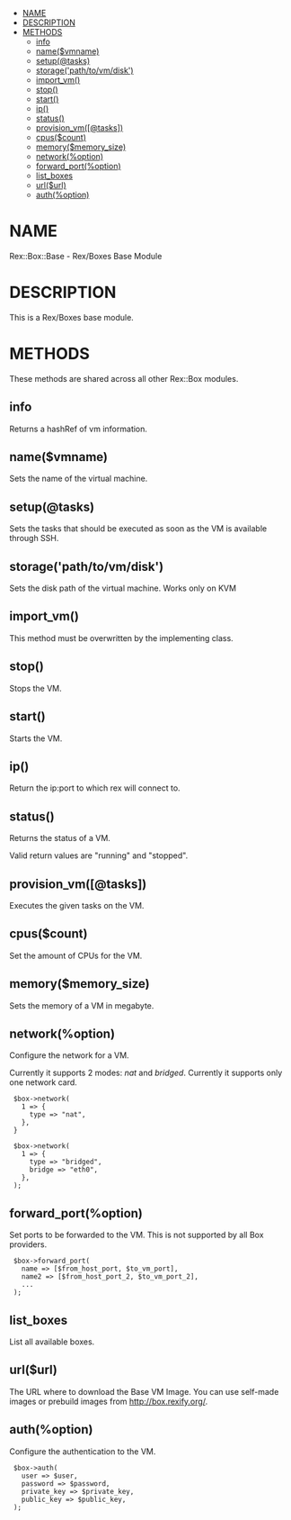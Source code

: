 -   [NAME](#NAME)
-   [DESCRIPTION](#DESCRIPTION)
-   [METHODS](#METHODS)
    -   [info](#info)
    -   [name($vmname)](#name-vmname-)
    -   [setup(@tasks)](#setup-tasks-)
    -   [storage('path/to/vm/disk')](#storage-path-to-vm-disk-)
    -   [import\_vm()](#import_vm-)
    -   [stop()](#stop-)
    -   [start()](#start-)
    -   [ip()](#ip-)
    -   [status()](#status-)
    -   [provision\_vm(\[@tasks\])](#provision_vm-tasks-)
    -   [cpus($count)](#cpus-count-)
    -   [memory($memory\_size)](#memory-memory_size-)
    -   [network(%option)](#network-option-)
    -   [forward\_port(%option)](#forward_port-option-)
    -   [list\_boxes](#list_boxes)
    -   [url($url)](#url-url-)
    -   [auth(%option)](#auth-option-)

# NAME

Rex::Box::Base - Rex/Boxes Base Module

# DESCRIPTION

This is a Rex/Boxes base module.

# METHODS

These methods are shared across all other Rex::Box modules.

## info

Returns a hashRef of vm information.

## name($vmname)

Sets the name of the virtual machine.

## setup(@tasks)

Sets the tasks that should be executed as soon as the VM is available through SSH.

## storage('path/to/vm/disk')

Sets the disk path of the virtual machine. Works only on KVM

## import\_vm()

This method must be overwritten by the implementing class.

## stop()

Stops the VM.

## start()

Starts the VM.

## ip()

Return the ip:port to which rex will connect to.

## status()

Returns the status of a VM.

Valid return values are "running" and "stopped".

## provision\_vm(\[@tasks\])

Executes the given tasks on the VM.

## cpus($count)

Set the amount of CPUs for the VM.

## memory($memory\_size)

Sets the memory of a VM in megabyte.

## network(%option)

Configure the network for a VM.

Currently it supports 2 modes: *nat* and *bridged*. Currently it supports only one network card.

     $box->network(
       1 => {
         type => "nat",
       },
     }
     
     $box->network(
       1 => {
         type => "bridged",
         bridge => "eth0",
       },
     );

## forward\_port(%option)

Set ports to be forwarded to the VM. This is not supported by all Box providers.

     $box->forward_port(
       name => [$from_host_port, $to_vm_port],
       name2 => [$from_host_port_2, $to_vm_port_2],
       ...
     );

## list\_boxes

List all available boxes.

## url($url)

The URL where to download the Base VM Image. You can use self-made images or prebuild images from http://box.rexify.org/.

## auth(%option)

Configure the authentication to the VM.

     $box->auth(
       user => $user,
       password => $password,
       private_key => $private_key,
       public_key => $public_key,
     );
